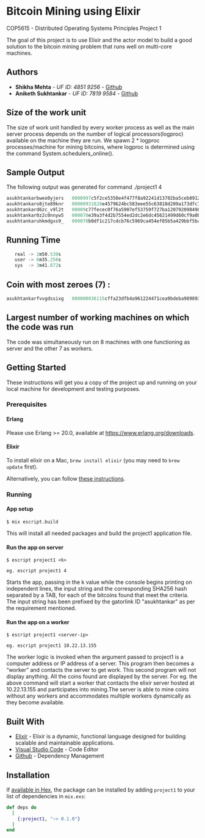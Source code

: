 # Bitcoin Mining using Elixir 

COP5615 - Distributed Operating Systems Principles Project 1

The goal of this project is to use Elixir and the actor model to build a good solution to the bitcoin mining problem that runs well on multi-core machines.

## Authors

* **Shikha Mehta** - *UF ID: 4851 9256* - [Github](https://github.com/Shikha2410)
* **Aniketh Sukhtankar** - *UF ID: 7819 9584* - [Github](https://github.com/anikethsukhtankar)

## Size of the work unit 

The size of work unit handled by every worker process as well as the main server process depends on the number of logical processors(logproc) available on the machine they are run. We spawn 2 * logproc processes/machine for mining bitcoins, where logproc is determined using the command System.schedulers_online().

## Sample Output

The following output was generated for command ./project1 4
```elixir
asukhtankarbweo0yjers   0000997c5f2ce5350e4f477f8a92241d13702ba5ceb0912d31cbb2b740e6bc83
asukhtankaro8jte89knr   00000931828e4579624bc583eee55c63818d209a173dfc77e8e63f69db6cdb17
asukhtankard6zc_v9l2t   00009c77fecec0f76a5907ef53759f727ba120792098498e1297987a179ec2d1
asukhtankar0z2c0nnyw5   000070e39a3f4d2b7554ed2dc2e6dc45621499d60cf9a0b5a5f18c86c07d2431
asukhtankaruhkmdgxs9_   000078b0df1c217cdcb76c5969ca454ef85b5a429bbf5ba7174a060829238a17
```

## Running Time

```elixir
   real -> 2m50.530s
   user -> 6m35.256s
   sys  -> 3m41.872s
```

## Coin with most zeroes (7) : 

```elixir
asukhtankarfvvgdssixg   000000036115cffa23dfb4a961224471cea9bdeba989893125e848e3bee98a51
```

## Largest number of working machines on which the code was run

The code was simultaneously run on 8 machines with one functioning as server and the other 7 as workers.

## Getting Started

These instructions will get you a copy of the project up and running on your local machine for development and testing purposes. 

### Prerequisites

#### Erlang

Please use Erlang >= 20.0, available at <https://www.erlang.org/downloads>.

#### Elixir

To install elixir on a Mac, `brew install elixir` (you may need to `brew update` first).

Alternatively, you can follow [these instructions](http://elixir-lang.org/install.html).

### Running

#### App setup

    $ mix escript.build

This will install all needed packages and build the project1 application file.

#### Run the app on server

    $ escript project1 <k>
    
    eg. escript project1 4

Starts the app, passing in the k value while the console begins printing on independent lines, the input string and the corresponding SHA256 hash separated by a TAB, for each of the bitcoins found that meet the criteria. The input string has been prefixed by the gatorlink ID "asukhtankar" as per the requirement mentioned.

#### Run the app on a worker

    $ escript project1 <server-ip>
    
    eg. escript project1 10.22.13.155

The worker logic is invoked when the argument passed to project1 is a computer address or IP address of a server. This program then becomes a “worker” and contacts the server to get work. This second program will not display anything. All the coins found are displayed by the server. For eg. the above command will start a worker that contacts the elixir server hosted at 10.22.13.155 and participates into mining.The server is able to mine coins without any workers and accommodates multiple workers dynamically as they become available.


## Built With

* [Elixir](https://elixir-lang.org/) - Elixir is a dynamic, functional language designed for building scalable and maintainable applications.
* [Visual Studio Code](https://code.visualstudio.com/) - Code Editor
* [Github](https://github.com/anikethsukhtankar/bitcoin-mining-elixir/) - Dependency Management

## Installation

If [available in Hex](https://hex.pm/docs/publish), the package can be installed
by adding `project1` to your list of dependencies in `mix.exs`:

```elixir
def deps do
  [
    {:project1, "~> 0.1.0"}
  ]
end
```

